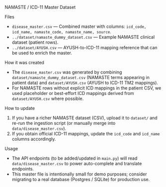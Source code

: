 NAMASTE / ICD-11 Master Dataset

Files
- `disease_master.csv` — Combined master with columns: `icd_code, icd_name, namaste_code, namaste_name, source`.
- `../dataset/namaste_dummy_dataset.csv` — Example NAMASTE clinical dataset (patient rows).
- `../dataset/AYUSH.csv` — AYUSH-to-ICD-11 mapping reference that can be used to enrich the master.

How it was created
- The `disease_master.csv` was generated by combining `dataset/namaste_dummy_dataset.csv` (NAMASTE terms appearing in patient data) and `dataset/AYUSH.csv` (AYUSH to ICD-11 TM2 mappings).
- For NAMASTE rows without explicit ICD mappings in the patient CSV, we used placeholder or best-effort ICD mappings derived from `dataset/AYUSH.csv` where possible.

How to update
1. If you have a richer NAMASTE dataset (CSV), upload it to `dataset/` and re-run the ingestion script (or manually merge into `data/disease_master.csv`).
2. If you obtain official ICD-11 mappings, update the `icd_code` and `icd_name` columns accordingly.

Usage
- The API endpoints (to be added/updated in `main.py`) will read `data/disease_master.csv` to power auto-complete and translate endpoints.
- This master file is intentionally small for demo purposes; consider migrating to a real database (Postgres / SQLite) for production use.
